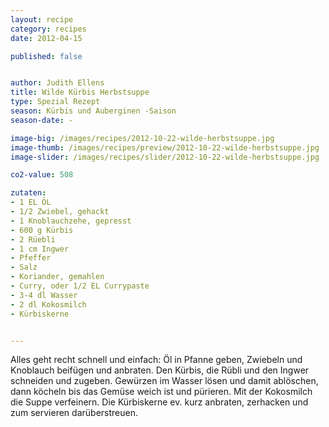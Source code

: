 ```yaml
---
layout: recipe
category: recipes
date: 2012-04-15

published: false


author: Judith Ellens
title: Wilde Kürbis Herbstsuppe
type: Spezial Rezept
season: Kürbis und Auberginen -Saison 
season-date: -

image-big: /images/recipes/2012-10-22-wilde-herbstsuppe.jpg
image-thumb: /images/recipes/preview/2012-10-22-wilde-herbstsuppe.jpg
image-slider: /images/recipes/slider/2012-10-22-wilde-herbstsuppe.jpg

co2-value: 508

zutaten:
- 1 EL ÖL			
- 1/2 Zwiebel, gehackt		
- 1 Knoblauchzehe, gepresst	
- 600 g Kürbis
- 2 Rüebli
- 1 cm Ingwer
- Pfeffer
- Salz
- Koriander, gemahlen
- Curry, oder 1/2 EL Currypaste	
- 3-4 dl Wasser
- 2 dl Kokosmilch 		
- Kürbiskerne


---
```


Alles geht recht schnell und einfach:
Öl in Pfanne geben, Zwiebeln und Knoblauch beifügen und anbraten. Den Kürbis, die Rübli und den Ingwer schneiden und zugeben. Gewürzen im Wasser lösen und damit ablöschen, dann köcheln bis das Gemüse weich ist und pürieren. Mit der Kokosmilch die Suppe verfeinern. Die Kürbiskerne ev. kurz anbraten, zerhacken und zum servieren darüberstreuen.
